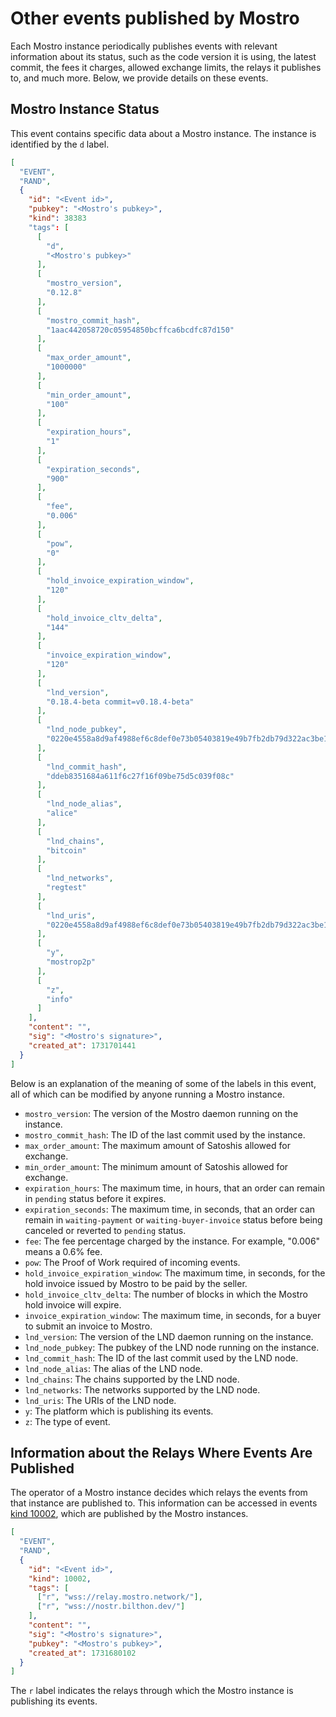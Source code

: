 # Other events published by Mostro

Each Mostro instance periodically publishes events with relevant information about its status, such as the code version it is using, the latest commit, the fees it charges, allowed exchange limits, the relays it publishes to, and much more. Below, we provide details on these events.

## Mostro Instance Status

This event contains specific data about a Mostro instance. The instance is identified by the `d` label.

```json
[
  "EVENT",
  "RAND",
  {
    "id": "<Event id>",
    "pubkey": "<Mostro's pubkey>",
    "kind": 38383
    "tags": [
      [
        "d",
        "<Mostro's pubkey>"
      ],
      [
        "mostro_version",
        "0.12.8"
      ],
      [
        "mostro_commit_hash",
        "1aac442058720c05954850bcffca6bcdfc87d150"
      ],
      [
        "max_order_amount",
        "1000000"
      ],
      [
        "min_order_amount",
        "100"
      ],
      [
        "expiration_hours",
        "1"
      ],
      [
        "expiration_seconds",
        "900"
      ],
      [
        "fee",
        "0.006"
      ],
      [
        "pow",
        "0"
      ],
      [
        "hold_invoice_expiration_window",
        "120"
      ],
      [
        "hold_invoice_cltv_delta",
        "144"
      ],
      [
        "invoice_expiration_window",
        "120"
      ],
      [
        "lnd_version",
        "0.18.4-beta commit=v0.18.4-beta"
      ],
      [
        "lnd_node_pubkey",
        "0220e4558a8d9af4988ef6c8def0e73b05403819e49b7fb2db79d322ac3be1547e"
      ],
      [
        "lnd_commit_hash",
        "ddeb8351684a611f6c27f16f09be75d5c039f08c"
      ],
      [
        "lnd_node_alias",
        "alice"
      ],
      [
        "lnd_chains",
        "bitcoin"
      ],
      [
        "lnd_networks",
        "regtest"
      ],
      [
        "lnd_uris",
        "0220e4558a8d9af4988ef6c8def0e73b05403819e49b7fb2db79d322ac3be1547e@172.26.0.2:9735"
      ],
      [
        "y",
        "mostrop2p"
      ],
      [
        "z",
        "info"
      ]
    ],
    "content": "",
    "sig": "<Mostro's signature>",
    "created_at": 1731701441
  }
]
```

Below is an explanation of the meaning of some of the labels in this event, all of which can be modified by anyone running a Mostro instance.

- `mostro_version`: The version of the Mostro daemon running on the instance.
- `mostro_commit_hash`: The ID of the last commit used by the instance.
- `max_order_amount`: The maximum amount of Satoshis allowed for exchange.
- `min_order_amount`: The minimum amount of Satoshis allowed for exchange.
- `expiration_hours`: The maximum time, in hours, that an order can remain in `pending` status before it expires.
- `expiration_seconds`: The maximum time, in seconds, that an order can remain in `waiting-payment` or `waiting-buyer-invoice` status before being canceled or reverted to `pending` status.
- `fee`: The fee percentage charged by the instance. For example, "0.006" means a 0.6% fee.
- `pow`: The Proof of Work required of incoming events.
- `hold_invoice_expiration_window`: The maximum time, in seconds, for the hold invoice issued by Mostro to be paid by the seller.
- `hold_invoice_cltv_delta`: The number of blocks in which the Mostro hold invoice will expire.
- `invoice_expiration_window`: The maximum time, in seconds, for a buyer to submit an invoice to Mostro.
- `lnd_version`: The version of the LND daemon running on the instance.
- `lnd_node_pubkey`: The pubkey of the LND node running on the instance.
- `lnd_commit_hash`: The ID of the last commit used by the LND node.
- `lnd_node_alias`: The alias of the LND node.
- `lnd_chains`: The chains supported by the LND node.
- `lnd_networks`: The networks supported by the LND node.
- `lnd_uris`: The URIs of the LND node.
- `y`: The platform which is publishing its events.
- `z`: The type of event.

## Information about the Relays Where Events Are Published

The operator of a Mostro instance decides which relays the events from that instance are published to. This information can be accessed in events [kind 10002](https://github.com/nostr-protocol/nips/blob/master/65.md), which are published by the Mostro instances.

```json
[
  "EVENT",
  "RAND",
  {
    "id": "<Event id>",
    "kind": 10002,
    "tags": [
      ["r", "wss://relay.mostro.network/"],
      ["r", "wss://nostr.bilthon.dev/"]
    ],
    "content": "",
    "sig": "<Mostro's signature>",
    "pubkey": "<Mostro's pubkey>",
    "created_at": 1731680102
  }
]
```

The `r` label indicates the relays through which the Mostro instance is publishing its events.
